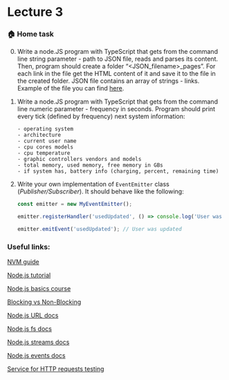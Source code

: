 # Lecture 3

### :house: Home task

0. Write a node.JS program with TypeScript that gets from the command line string parameter - path to JSON file, reads and parses its content. 
Then, program should create a folder “<JSON_filename>_pages”. For each link in the file get the HTML content of it and save it to the file in the created folder.
JSON file contains an array of strings - links. Example of the file you can find [here](/lecture_03/links.json).

1. Write a node.JS program with TypeScript that gets from the command line numeric parameter - frequency in seconds.
Program should print every tick (defined by frequency) next system information:
    ```
    - operating system
    - architecture
    - current user name
    - cpu cores models
    - cpu temperature
    - graphic controllers vendors and models
    - total memory, used memory, free memory in GBs
    - if system has, battery info (charging, percent, remaining time)
    ```
2. Write your own implementation of `EventEmitter` class (_Publisher/Subscriber_).
It should behave like the following:
   ```js
   const emitter = new MyEventEmitter();

   emitter.registerHandler('usedUpdated', () => console.log('User was updated'));
   
   emitter.emitEvent('usedUpdated'); // User was updated
   ```


### Useful links:
[NVM guide](https://ua-blog.com/%D1%82%D1%83%D1%82%D0%BE%D1%80%D0%B8%D0%B0%D0%BB-%D0%BF%D0%BE-node-version-manager-nvm)

[Node.js tutorial](https://nodejs.dev/learn)

[Node.js basics course](https://metanit.com/web/nodejs/)

[Blocking vs Non-Blocking](https://nodejs.org/en/docs/guides/blocking-vs-non-blocking/)

[Node.js URL docs](https://nodejs.org/docs/latest-v14.x/api/url.html)

[Node.js fs docs](https://nodejs.org/docs/latest-v14.x/api/fs.html)

[Node.js streams docs](https://nodejs.org/docs/latest-v14.x/api/stream.html)

[Node.js events docs](https://nodejs.org/docs/latest-v14.x/api/events.html)

[Service for HTTP requests testing](https://httpstat.us/)
